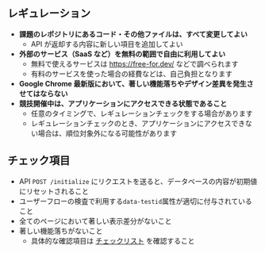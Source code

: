 ## レギュレーション

- **課題のレポジトリにあるコード・その他ファイルは、すべて変更してよい**
  - API が返却する内容に新しい項目を追加してよい
- **外部のサービス（SaaS など）を無料の範囲で自由に利用してよい**
  - 無料で使えるサービスは https://free-for.dev/ などで調べられます
  - 有料のサービスを使った場合の経費などは、自己負担となります
- **Google Chrome 最新版において、著しい機能落ちやデザイン差異を発生させてはならない**
- **競技開催中は、アプリケーションにアクセスできる状態であること**
  - 任意のタイミングで、レギュレーションチェックをする場合があります
  - レギュレーションチェックのとき、アプリケーションにアクセスできない場合は、順位対象外になる可能性があります

## チェック項目

- API `POST /initialize` にリクエストを送ると、データベースの内容が初期値にリセットされること
- ユーザーフローの検査で利用する`data-testid`属性が適切に付与されていること
- 全てのページにおいて著しい表示差分がないこと
- 著しい機能落ちがないこと
  - 具体的な確認項目は [チェックリスト](./CHECKLIST.md) を確認すること
